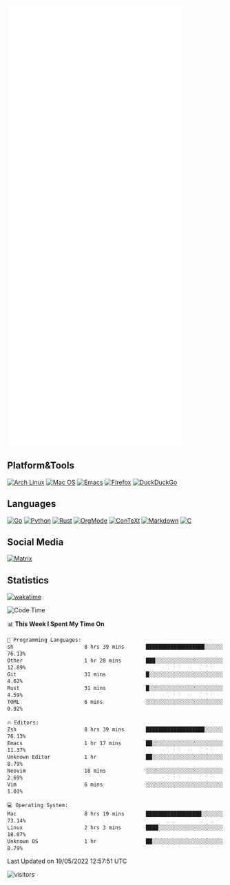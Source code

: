 ![Metrics](https://github.com/SteamedFish/SteamedFish/blob/master/github-metrics.svg)

## Platform&Tools

[![Arch Linux](https://img.shields.io/badge/ArchLinux-1793D1?logo=arch-linux&logoColor=fff&style=flat-square)](https://archlinux.org/)
[![Mac OS](https://img.shields.io/badge/MacOS-000000?style=flat-square&logo=macos&logoColor=F0F0F0)](https://www.apple.com/macos/)
[![Emacs](https://img.shields.io/badge/Emacs-%237F5AB6.svg?&style=flat-square&logo=gnu-emacs&logoColor=white)](https://www.gnu.org/software/emacs/)
[![Firefox](https://img.shields.io/badge/Firefox-FF7139?style=flat-square&logo=Firefox-Browser&logoColor=white)](https://firefox.com/)
[![DuckDuckGo](https://img.shields.io/badge/DuckDuckGo-DE5833?style=flat-square&logo=DuckDuckGo&logoColor=white)](https://duckduckgo.com/)

## Languages

[![Go](https://img.shields.io/badge/Golang-%2300ADD8.svg?style=flat-square&logo=go&logoColor=white)](https://golang.org/)
[![Python](https://img.shields.io/badge/Python-3670A0?style=flat-square&logo=python&logoColor=ffdd54)](https://www.python.org/)
[![Rust](https://img.shields.io/badge/Rust-%23000000.svg?style=flat-square&logo=rust&logoColor=white)](https://www.rust-lang.org/)
[![OrgMode](https://img.shields.io/badge/OrgMode-%23000000.svg?style=flat-square&logo=org&logoColor=white)](https://orgmode.org/)
[![ConTeXt](https://img.shields.io/badge/ConTeXt-%23008080.svg?style=flat-square&logo=latex&logoColor=white)](https://contextgarden.net/)
[![Markdown](https://img.shields.io/badge/MarkDown-%23000000.svg?style=flat-square&logo=markdown&logoColor=white)](https://daringfireball.net/projects/markdown/)
[![C](https://img.shields.io/badge/C-%2300599C.svg?style=flat-square&logo=c&logoColor=white)](https://www.iso.org/standard/74528.html)

## Social Media

[![Matrix](https://img.shields.io/badge/SteamedFish-2CA5E0?style=social&logo=matrix&logoColor=black)](https://matrix.to/#/@i:steamedfish.org)

## Statistics
[![wakatime](https://wakatime.com/badge/user/168280d6-fcf2-4b4f-ad3a-dc4612f35b38.svg)](https://wakatime.com/@168280d6-fcf2-4b4f-ad3a-dc4612f35b38)

<!--START_SECTION:waka-->
![Code Time](http://img.shields.io/badge/Code%20Time-1%2C818%20hrs%2035%20mins-blue)

📊 **This Week I Spent My Time On** 

```text
💬 Programming Languages: 
sh                       8 hrs 39 mins       ███████████████████░░░░░░   76.13% 
Other                    1 hr 28 mins        ███░░░░░░░░░░░░░░░░░░░░░░   12.89% 
Git                      31 mins             █░░░░░░░░░░░░░░░░░░░░░░░░   4.62% 
Rust                     31 mins             █░░░░░░░░░░░░░░░░░░░░░░░░   4.59% 
TOML                     6 mins              ░░░░░░░░░░░░░░░░░░░░░░░░░   0.92%

🔥 Editors: 
Zsh                      8 hrs 39 mins       ███████████████████░░░░░░   76.13% 
Emacs                    1 hr 17 mins        ██░░░░░░░░░░░░░░░░░░░░░░░   11.37% 
Unknown Editor           1 hr                ██░░░░░░░░░░░░░░░░░░░░░░░   8.79% 
Neovim                   18 mins             ░░░░░░░░░░░░░░░░░░░░░░░░░   2.69% 
Vim                      6 mins              ░░░░░░░░░░░░░░░░░░░░░░░░░   1.01%

💻 Operating System: 
Mac                      8 hrs 19 mins       ██████████████████░░░░░░░   73.14% 
Linux                    2 hrs 3 mins        ████░░░░░░░░░░░░░░░░░░░░░   18.07% 
Unknown OS               1 hr                ██░░░░░░░░░░░░░░░░░░░░░░░   8.79%

```


 Last Updated on 19/05/2022 12:57:51 UTC
<!--END_SECTION:waka-->

![visitors](https://visitor-badge.laobi.icu/badge?page_id=SteamedFish.SteamedFish)
